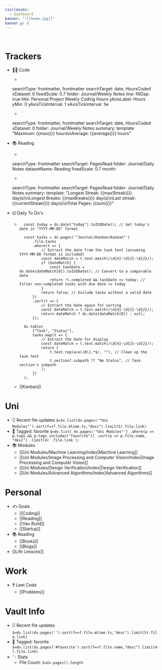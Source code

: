 ```yaml
---
cssclasses:
  - dashboard
banner: "![[home.jpg]]"
banner_y: 0
---
```


<div class="title" style="color:white">HOME</div>

# Trackers
- 👨‍💻 Code
	- ```tracker
	searchType: frontmatter, frontmatter
	searchTarget: date, HoursCoded
	xDataset: 0
	fixedScale: 0.7
	folder: Journal/Weekly Notes
	line:
		fillGap: true
		title: Personal Project Weekly Coding Hours
		yAxisLabel: Hours
		yMin: 0
		yAxisTickInterval: 1
		xAxisTickInterval: 1w


	- ```tracker
	searchType: frontmatter, frontmatter
	searchTarget: date, HoursCoded
	xDataset: 0
	folder: Journal/Weekly Notes
	summary:
		template: "Maximum: {{max()}} hours\nAverage: {{average()}} hours"
- 📚 Reading
	- ```tracker
	searchType: frontmatter
	searchTarget: PagesRead
	folder: Journal/Daily Notes
	datasetName: Reading
	fixedScale: 0.7
	month:
	- ```tracker
	searchType: frontmatter
	searchTarget: PagesRead
	folder: Journal/Daily Notes
	summary:
	    template: "Longest Streak: {{maxStreak()}} day(s)\nLongest Breaks: {{maxBreaks()}} day(s)\nLast streak: {{currentStreak()}} day(s)\nTotal Pages: {{sum()}}"
- ☑️ Daily To Do's
	- ```dataviewjs
		const today = dv.date("today").toISODate(); // Get today's date in "YYYY-MM-DD" format
	
		const tasks = dv.pages('"Journal/Kanban/Kanban"')
		    .file.tasks
		    .where(t => {
		        // Extract the date from the task text (assuming YYYY-MM-DD format is included)
		        const dateMatch = t.text.match(/\d{4}-\d{2}-\d{2}/);
		        if (dateMatch) {
		            const taskDate = dv.date(dateMatch[0]).toISODate(); // Convert to a comparable date
		            return !t.completed && taskDate <= today; // Filter non-completed tasks with due date <= today
		        }
		        return false; // Exclude tasks without a valid date
		    })
		    .sort(t => {
		        // Extract the date again for sorting
		        const dateMatch = t.text.match(/\d{4}-\d{2}-\d{2}/);
		        return dateMatch ? dv.date(dateMatch[0]) : null;
		    });
		
		dv.table(
		    ["Task", "Status"],
		    tasks.map(t => {
		        // Extract the date for display
		        const dateMatch = t.text.match(/\d{4}-\d{2}-\d{2}/);
		        return [
		            t.text.replace(/@\{.*$/, ""), // Clean up the task text
		            t.section?.subpath ?? "No Status", // Task section's subpath
		        ];
		    })
		);

	- [[Kanban]]

# Uni
- 🗄️ Recent file updates
 `$=dv.list(dv.pages('"Uni Modules"').sort(f=>f.file.mtime.ts,"desc").limit(5).file.link)`
- 🔖 Tagged:  favorite 
 `$=dv.list( dv.pages('"Uni Modules"') .where(p => p.tags && p.tags.includes("favorite")) .sort(p => p.file.name, "desc") .limit(4) .file.link );`
- 📚 Modules
	- [[Uni Modules/Machine Learning/Index|Machine Learning]]
	- [[Uni Modules/Image Processing and Computer Vision/Index|Image Processing and Computer Vision]]
	- [[Uni Modules/Design Verification/Index|Design Verification]]
	- [[Uni Modules/Advanced Algorithms/Index|Advanced Algorithms]]

 # Personal
 - ✍️ Goals
	 - [[Coding]]
	 - [[Reading]]
	 - [[Van Build]]
	 - [[Startup]]
- 📚 Reading
	- [[Books]]
	- [[Blogs]]
- [[Life Lessons]]

# Work
- ❓ Leet Code
	- [[Problems]]

# Vault Info
- 🗄️ Recent file updates
 `$=dv.list(dv.pages('').sort(f=>f.file.mtime.ts,"desc").limit(5).file.link)`
- 🔖 Tagged:  favorite 
 `$=dv.list(dv.pages('#favorite').sort(f=>f.file.name,"desc").limit(4).file.link)`
- 〽️ Stats
	-  File Count: `$=dv.pages().length`